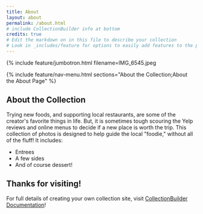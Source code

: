 ```yaml
---
title: About
layout: about
permalink: /about.html
# include CollectionBuilder info at bottom
credits: true
# Edit the markdown on in this file to describe your collection
# Look in _includes/feature for options to easily add features to the page
---
```


{% include feature/jumbotron.html filename=IMG_6545.jpeg

{% include feature/nav-menu.html sections="About the Collection;About the About Page" %}

## About the Collection

Trying new foods, and supporting local restaurants, are some of the creator's favorite things in life. But, it is sometimes tough scouring the Yelp reviews and online menus to decide if a new place is worth the trip. This collection of photos is designed to help guide the local "foodie," without all of the fluff! It includes:

- Entrees
- A few sides
- And of course dessert!

 ## Thanks for visiting!

For full details of creating your own collection site, visit [CollectionBuilder Documentation](https://collectionbuilder.github.io/cb-docs/)!

